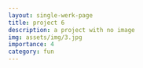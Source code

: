 ```yaml
---
layout: single-werk-page
title: project 6
description: a project with no image
img: assets/img/3.jpg
importance: 4
category: fun
---
```

